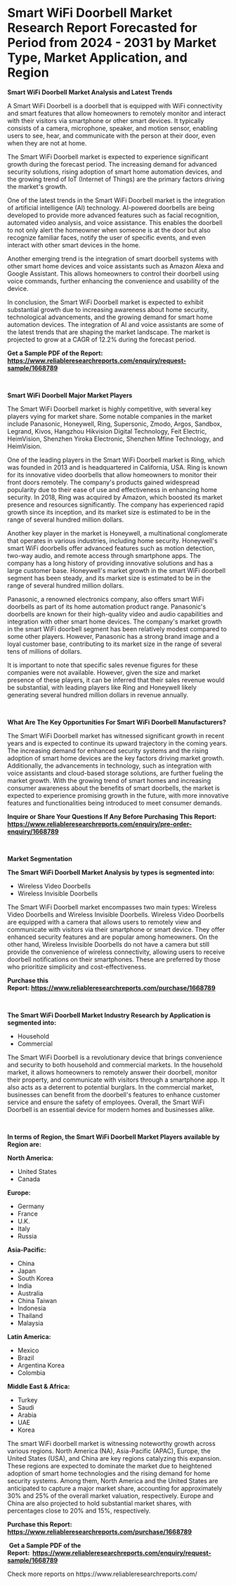 <p><h1>Smart WiFi Doorbell Market Research Report Forecasted for Period from 2024 -  2031 by Market Type, Market Application, and Region</h1></p><p><strong>Smart WiFi Doorbell Market Analysis and Latest Trends</strong></p>
<p><p>A Smart WiFi Doorbell is a doorbell that is equipped with WiFi connectivity and smart features that allow homeowners to remotely monitor and interact with their visitors via smartphone or other smart devices. It typically consists of a camera, microphone, speaker, and motion sensor, enabling users to see, hear, and communicate with the person at their door, even when they are not at home.</p><p>The Smart WiFi Doorbell market is expected to experience significant growth during the forecast period. The increasing demand for advanced security solutions, rising adoption of smart home automation devices, and the growing trend of IoT (Internet of Things) are the primary factors driving the market's growth.</p><p>One of the latest trends in the Smart WiFi Doorbell market is the integration of artificial intelligence (AI) technology. AI-powered doorbells are being developed to provide more advanced features such as facial recognition, automated video analysis, and voice assistance. This enables the doorbell to not only alert the homeowner when someone is at the door but also recognize familiar faces, notify the user of specific events, and even interact with other smart devices in the home.</p><p>Another emerging trend is the integration of smart doorbell systems with other smart home devices and voice assistants such as Amazon Alexa and Google Assistant. This allows homeowners to control their doorbell using voice commands, further enhancing the convenience and usability of the device.</p><p>In conclusion, the Smart WiFi Doorbell market is expected to exhibit substantial growth due to increasing awareness about home security, technological advancements, and the growing demand for smart home automation devices. The integration of AI and voice assistants are some of the latest trends that are shaping the market landscape. The market is projected to grow at a CAGR of 12.2% during the forecast period.</p></p>
<p><strong>Get a Sample PDF of the Report:&nbsp; <a href="https://www.reliableresearchreports.com/enquiry/request-sample/1668789">https://www.reliableresearchreports.com/enquiry/request-sample/1668789</a></strong></p>
<p>&nbsp;</p>
<p><strong>Smart WiFi Doorbell Major Market Players</strong></p>
<p><p>The Smart WiFi Doorbell market is highly competitive, with several key players vying for market share. Some notable companies in the market include Panasonic, Honeywell, Ring, Supersonic, Zmodo, Argos, Sandbox, Legrand, Kivos, Hangzhou Hikvision Digital Technology, Feit Electric, HeimVision, Shenzhen Yiroka Electronic, Shenzhen Mfine Technology, and HeimVision.</p><p>One of the leading players in the Smart WiFi Doorbell market is Ring, which was founded in 2013 and is headquartered in California, USA. Ring is known for its innovative video doorbells that allow homeowners to monitor their front doors remotely. The company's products gained widespread popularity due to their ease of use and effectiveness in enhancing home security. In 2018, Ring was acquired by Amazon, which boosted its market presence and resources significantly. The company has experienced rapid growth since its inception, and its market size is estimated to be in the range of several hundred million dollars.</p><p>Another key player in the market is Honeywell, a multinational conglomerate that operates in various industries, including home security. Honeywell's smart WiFi doorbells offer advanced features such as motion detection, two-way audio, and remote access through smartphone apps. The company has a long history of providing innovative solutions and has a large customer base. Honeywell's market growth in the smart WiFi doorbell segment has been steady, and its market size is estimated to be in the range of several hundred million dollars.</p><p>Panasonic, a renowned electronics company, also offers smart WiFi doorbells as part of its home automation product range. Panasonic's doorbells are known for their high-quality video and audio capabilities and integration with other smart home devices. The company's market growth in the smart WiFi doorbell segment has been relatively modest compared to some other players. However, Panasonic has a strong brand image and a loyal customer base, contributing to its market size in the range of several tens of millions of dollars.</p><p>It is important to note that specific sales revenue figures for these companies were not available. However, given the size and market presence of these players, it can be inferred that their sales revenue would be substantial, with leading players like Ring and Honeywell likely generating several hundred million dollars in revenue annually.</p></p>
<p>&nbsp;</p>
<p><strong>What Are The Key Opportunities For Smart WiFi Doorbell Manufacturers?</strong></p>
<p><p>The Smart WiFi Doorbell market has witnessed significant growth in recent years and is expected to continue its upward trajectory in the coming years. The increasing demand for enhanced security systems and the rising adoption of smart home devices are the key factors driving market growth. Additionally, the advancements in technology, such as integration with voice assistants and cloud-based storage solutions, are further fueling the market growth. With the growing trend of smart homes and increasing consumer awareness about the benefits of smart doorbells, the market is expected to experience promising growth in the future, with more innovative features and functionalities being introduced to meet consumer demands.</p></p>
<p><strong>Inquire or Share Your Questions If Any Before Purchasing This Report: <a href="https://www.reliableresearchreports.com/enquiry/pre-order-enquiry/1668789">https://www.reliableresearchreports.com/enquiry/pre-order-enquiry/1668789</a></strong></p>
<p>&nbsp;</p>
<p><strong>Market Segmentation</strong></p>
<p><strong>The Smart WiFi Doorbell Market Analysis by types is segmented into:</strong></p>
<p><ul><li>Wireless Video Doorbells</li><li>Wireless Invisible Doorbells</li></ul></p>
<p><p>The Smart WiFi Doorbell market encompasses two main types: Wireless Video Doorbells and Wireless Invisible Doorbells. Wireless Video Doorbells are equipped with a camera that allows users to remotely view and communicate with visitors via their smartphone or smart device. They offer enhanced security features and are popular among homeowners. On the other hand, Wireless Invisible Doorbells do not have a camera but still provide the convenience of wireless connectivity, allowing users to receive doorbell notifications on their smartphones. These are preferred by those who prioritize simplicity and cost-effectiveness.</p></p>
<p><strong>Purchase this Report:&nbsp;<a href="https://www.reliableresearchreports.com/purchase/1668789">https://www.reliableresearchreports.com/purchase/1668789</a></strong></p>
<p>&nbsp;</p>
<p><strong>The Smart WiFi Doorbell Market Industry Research by Application is segmented into:</strong></p>
<p><ul><li>Household</li><li>Commercial</li></ul></p>
<p><p>The Smart WiFi Doorbell is a revolutionary device that brings convenience and security to both household and commercial markets. In the household market, it allows homeowners to remotely answer their doorbell, monitor their property, and communicate with visitors through a smartphone app. It also acts as a deterrent to potential burglars. In the commercial market, businesses can benefit from the doorbell's features to enhance customer service and ensure the safety of employees. Overall, the Smart WiFi Doorbell is an essential device for modern homes and businesses alike.</p></p>
<p>&nbsp;</p>
<p><strong>In terms of Region, the Smart WiFi Doorbell Market Players available by Region are:</strong></p>
<p>
    <p> <strong> North America: </strong>
        <ul>
            <li>United States</li>
            <li>Canada</li>
        </ul>
        </p> 
    <p> <strong> Europe: </strong>
        <ul>
            <li>Germany</li>
            <li>France</li>
            <li>U.K.</li>
            <li>Italy</li>
            <li>Russia</li>
        </ul>
        </p> 
    <p> <strong> Asia-Pacific: </strong>
        <ul>
            <li>China</li>
            <li>Japan</li>
            <li>South Korea</li>
            <li>India</li>
            <li>Australia</li>
            <li>China Taiwan</li>
            <li>Indonesia</li>
            <li>Thailand</li>
            <li>Malaysia</li>
        </ul>
        </p> 
    <p> <strong> Latin America: </strong>
        <ul>
            <li>Mexico</li>
            <li>Brazil</li>
            <li>Argentina Korea</li>
            <li>Colombia</li>
        </ul>
        </p> 
    <p> <strong> Middle East & Africa: </strong>
        <ul>
            <li>Turkey</li>
            <li>Saudi</li>
            <li>Arabia</li>
            <li>UAE</li>
            <li>Korea</li>
        </ul>
    </p>
    </p>
<p><p>The smart WiFi doorbell market is witnessing noteworthy growth across various regions. North America (NA), Asia-Pacific (APAC), Europe, the United States (USA), and China are key regions catalyzing this expansion. These regions are expected to dominate the market due to heightened adoption of smart home technologies and the rising demand for home security systems. Among them, North America and the United States are anticipated to capture a major market share, accounting for approximately 30% and 25% of the overall market valuation, respectively. Europe and China are also projected to hold substantial market shares, with percentages close to 20% and 15%, respectively.</p></p>
<p><strong>Purchase this Report: <a href="https://www.reliableresearchreports.com/purchase/1668789">https://www.reliableresearchreports.com/purchase/1668789</a></strong></p>
<p>&nbsp;<strong>Get a Sample PDF of the Report:&nbsp;&nbsp;<a href="https://www.reliableresearchreports.com/enquiry/request-sample/1668789">https://www.reliableresearchreports.com/enquiry/request-sample/1668789</a></strong></p>
<p><strong></strong></p>
<p>Check more reports on https://www.reliableresearchreports.com/</p>